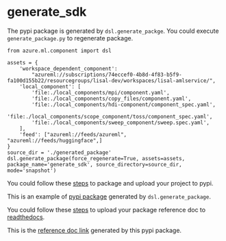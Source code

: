 # generate_sdk
The pypi package is generated by `dsl.generate_packge`. You could execute `generate_package.py` to regenerate package.
```
from azure.ml.component import dsl

assets = {
    'workspace_dependent_component':
        "azureml://subscriptions/74eccef0-4b8d-4f83-b5f9-fa100d155b22/resourcegroups/lisal-dev/workspaces/lisal-amlservice/",
    'local_component': [
        'file:./local_components/mpi/component.yaml',
        'file:./local_components/copy_files/component.yaml',
        'file:./local_components/hdi-component/component_spec.yaml',
        'file:./local_components/scope_component/toss/component_spec.yaml',
        'file:./local_components/sweep_component/sweep.spec.yaml',
    ],
    'feed': ["azureml://feeds/azureml", "azureml://feeds/huggingface",]
}
source_dir = './generated_package'
dsl.generate_package(force_regenerate=True, assets=assets, package_name='generate_sdk', source_directory=source_dir, mode='snapshot')
```

You could follow these [steps](https://packaging.python.org/guides/distributing-packages-using-setuptools/#packaging-your-project) to package and upload your project to pypi.

This is an example of [pypi package](https://pypi.org/project/generate-sdk/) generated by `dsl.generate_package`.


You could follow these [steps](https://docs.readthedocs.io/en/stable/tutorial/#first-steps) to upload your package reference doc to [readthedocs](https://readthedocs.org/).

This is the [reference doc link](https://generate-sdk.readthedocs.io/en/workspace_dependent/index.html#) generated by this pypi package.
